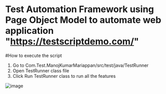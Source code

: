 # Test Automation Framework using Page Object Model to automate web application "https://testscriptdemo.com/"

#How to execute the script
1. Go to Com.Test.ManojKumarMariappan/src/test/java/TestRunner
2. Open TestRunner class file
3. Click Run TestRunner class to run all the features

![image](https://user-images.githubusercontent.com/86073884/127756115-5ebffd14-2c8a-4c52-ace2-3e7e06e5d79f.png)
